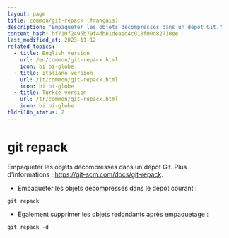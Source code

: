 ```yaml
---
layout: page
title: common/git-repack (français)
description: "Empaqueter les objets décompressés dans un dépôt Git."
content_hash: bf710f2495b79f4dbe1deaed4c018f00d82710ee
last_modified_at: 2023-11-12
related_topics:
  - title: English version
    url: /en/common/git-repack.html
    icon: bi bi-globe
  - title: italiano version
    url: /it/common/git-repack.html
    icon: bi bi-globe
  - title: Türkçe version
    url: /tr/common/git-repack.html
    icon: bi bi-globe
tldri18n_status: 2
---
```

# git repack

Empaqueter les objets décompressés dans un dépôt Git.
Plus d'informations : <https://git-scm.com/docs/git-repack>.

- Empaqueter les objets décompressés dans le dépôt courant :

`git repack`

- Également supprimer les objets redondants après empaquetage :

`git repack -d`
